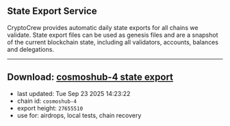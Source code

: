 ## State Export Service
CryptoCrew provides automatic daily state exports for all chains we validate. State export files can be used as genesis files and are a snapshot of the current blockchain state, including all validators, accounts, balances and delegations.

---
**Download: [cosmoshub-4 state export](https://dl-eu2.ccvalidators.com/SERVICE/cosmoshub/cosmoshub-4_export_27655510.json)**
---

- last updated: Tue Sep 23 2025 14:23:22
- chain id: `cosmoshub-4`
- export height: `27655510`
- use for: airdrops, local tests, chain recovery
